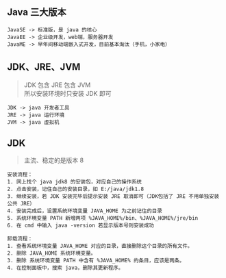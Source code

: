 ## Java 三大版本
```
JavaSE -> 标准版，是 java 的核心
JavaEE -> 企业级开发，web端，服务器开发
JavaME -> 早年间移动端嵌入式开发，目前基本淘汰（手机，小家电）
```

## JDK、JRE、JVM
> JDK 包含 JRE 包含 JVM <br/>
> 所以安装环境时只安装 JDK 即可
```
JDK -> java 开发者工具
JRE -> java 运行环境
JVM -> java 虚拟机
```

## JDK
> 主流、稳定的是版本 8
```
安装流程：
1. 网上找个 java jdk8 的安装包，对应自己的操作系统
2. 点击安装，记住自己的安装目录，如 E:/java/jdk1.8
3. 继续安装，若 JDK 安装完毕后提示安装 JRE 取消即可（JDK包括了 JRE 不用单独安装公共 JRE）
4. 安装完成后，设置系统环境变量 JAVA_HOME 为之前记住的目录
5. 系统环境变量 PATH 新增两项 %JAVA_HOME%/bin、%JAVA_HOME%/jre/bin
6. 在 cmd 中输入 java -version 若显示版本号则安装成功

卸载流程：
1. 查看系统环境变量 JAVA_HOME 对应的目录，直接删除这个目录的所有文件。
2. 删除 JAVA_HOME 系统环境变量。
3. 删除 系统环境变量 PATH 中含有 %JAVA_HOME% 的条目，应该是两条。
4. 在控制面板中，搜索 java，删除其更新程序。
```